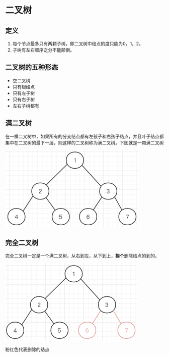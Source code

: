 # 二叉树

## 定义

1. 每个节点最多只有两颗子树，即二叉树中结点的度只能为0，1，2。
2. 子树有左右顺序之分不能颠倒。

## 二叉树的五种形态

* 空二叉树
* 只有根结点
* 只有左子树
* 只有右子树
* 左右子树都有

## 满二叉树

在一棵二叉树中，如果所有的分支结点都有左孩子和右孩子结点，并且叶子结点都集中在二叉树的最下一层，则这样的二叉树称为满二叉树。下图就是一颗满二叉树

![](../../.gitbook/assets/image%20%288%29.png)

## 完全二叉树

完全二叉树一定是一个满二叉树，从右到左，从下到上，**挨个**删除结点的到的。

![](../../.gitbook/assets/image%20%2816%29.png)

粉红色代表删除的结点

